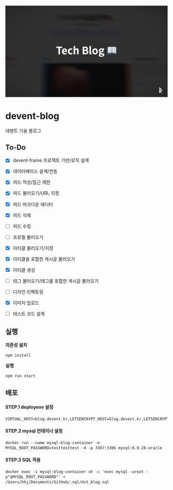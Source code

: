 ![head](./head.png)


# devent-blog
데벤트 기술 블로그

## To-Do

* [x] devent-frame 프로젝트 기반/로직 설계
* [x] 데이터베이스 설계/연동
* [x] 피드 작성/접근 제한
* [x] 피드 불러오기/URL 지정
* [x] 피드 마크다운 에디터
* [x] 피드 삭제
* [ ] 피드 수정
* [ ] 프로필 불러오기
* [x] 아티클 불러오기/지정
* [x] 아티클을 포함한 게시글 불러오기
* [x] 아티클 생성
* [ ] 태그 불러오기/태그를 포함한 게시글 불러오기
* [ ] 디자인 리팩토링
* [x] 이미지 업로드
* [ ] 테스트 코드 설계



## 실행

**의존성 설치**

```
npm install
```
**실행**

```
npm run start
```

## 배포

#### STEP.1 deployenv 설정

```
VIRTUAL_HOST=blog.devent.kr,LETSENCRYPT_HOST=blog.devent.kr,LETSENCRYPT_EMAIL=hhj.devent.kr,DB_USER=root,DB_PASS=testtesttest,DB_HOST=172.17.0.1,DB_PORT=33060
```

#### STEP.2 mysql 컨테이너 설정

```
docker run --name mysql-blog-container -e MYSQL_ROOT_PASSWORD=testtesttest -d -p 3307:3306 mysql:8.0.28-oracle
```

#### STEP.3 SQL 적용

```
docker exec -i mysql-blog-container sh -c 'exec mysql -uroot -p"$MYSQL_ROOT_PASSWORD"' < /Users/hhj/Documents/GitHub/.sql/dvt_blog.sql
```